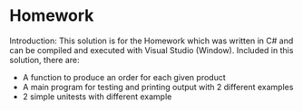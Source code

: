 # Homework
Introduction: This solution is for the Homework which was written in C# and can be compiled and executed with Visual Studio (Window). Included in this solution, there are:
  + A function to produce an order for each given product
  + A main program for testing and printing output with 2 different examples
  + 2 simple unitests with different example
